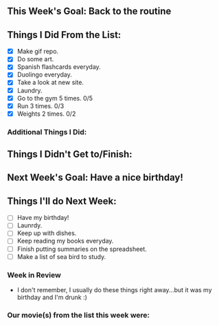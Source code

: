 ## This Week's Goal: Back to the routine

## Things I Did From the List:

- [x] Make gif repo.
- [x] Do some art.
- [x] Spanish flashcards everyday.
- [x] Duolingo everyday.
- [x] Take a look at new site.
- [x] Laundry.
- [x] Go to the gym 5 times. 0/5
- [x] Run 3 times. 0/3
- [x] Weights 2 times. 0/2

### Additional Things I Did:

## Things I Didn't Get to/Finish:

## Next Week's Goal: Have a nice birthday!

## Things I'll do Next Week:

- [ ] Have my birthday!
- [ ] Launrdy.
- [ ] Keep up with dishes.
- [ ] Keep reading my books everyday.
- [ ] Finish putting summaries on the spreadsheet.
- [ ] Make a list of sea bird to study.

### Week in Review

- I don't remember, I usually do these things right away...but it was my birthday and I'm drunk :)

### Our movie(s) from the list this week were: